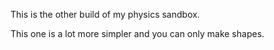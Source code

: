 This is the other build of my physics sandbox. 

This one is a lot more simpler and you can only make shapes.

